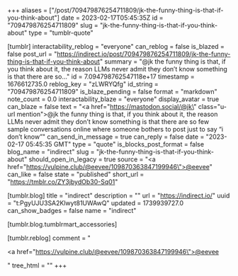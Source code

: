 +++
aliases = ["/post/709479876254711809/jk-the-funny-thing-is-that-if-you-think-about"]
date = 2023-02-17T05:45:35Z
id = "709479876254711809"
slug = "jk-the-funny-thing-is-that-if-you-think-about"
type = "tumblr-quote"

[tumblr]
interactability_reblog = "everyone"
can_reblog = false
is_blazed = false
post_url = "https://indirect.io/post/709479876254711809/jk-the-funny-thing-is-that-if-you-think-about"
summary = "@jk the funny thing is that, if you think about it, the reason LLMs never admit they don’t know something is that there are so..."
id = 7.094798762547118e+17
timestamp = 1676612735.0
reblog_key = "zLWRYQfg"
id_string = "709479876254711809"
is_blaze_pending = false
format = "markdown"
note_count = 0.0
interactability_blaze = "everyone"
display_avatar = true
can_blaze = false
text = "<a href=\"https://mastodon.social/@jk\" class=\"u-url mention\">@<span>jk</span></a> the funny thing is that, if you think about it, the reason LLMs never admit they don&rsquo;t know something is that there are so few sample conversations online where someone bothers to post just to say &ldquo;i don&rsquo;t know&rdquo;"
can_send_in_message = true
can_reply = false
date = "2023-02-17 05:45:35 GMT"
type = "quote"
is_blocks_post_format = false
blog_name = "indirect"
slug = "jk-the-funny-thing-is-that-if-you-think-about"
should_open_in_legacy = true
source = "<a href=\"https://vulpine.club/@eevee/109870363847199946\">@eevee</a>"
can_like = false
state = "published"
short_url = "https://tmblr.co/ZY3jbydOb30-Sq01"

[tumblr.blog]
title = "indirect"
description = ""
url = "https://indirect.io/"
uuid = "t:PgyUJU3SA2Klwyt81UWAwQ"
updated = 1739939727.0
can_show_badges = false
name = "indirect"

[tumblr.blog.tumblrmart_accessories]

[tumblr.reblog]
comment = "<p><a href=\"https://vulpine.club/@eevee/109870363847199946\">@eevee</a></p>"
tree_html = ""
+++
